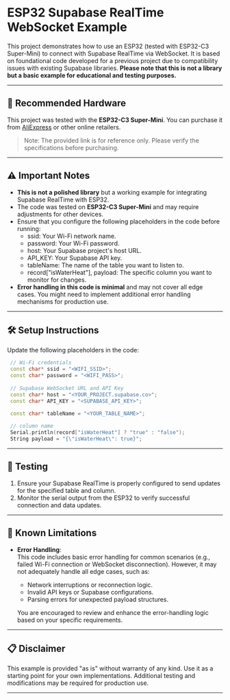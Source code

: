 
# ESP32 Supabase RealTime WebSocket Example

This project demonstrates how to use an ESP32 (tested with ESP32-C3 Super-Mini) to connect with Supabase RealTime via WebSocket. It is based on foundational code developed for a previous project due to compatibility issues with existing Supabase libraries. **Please note that this is not a library but a basic example for educational and testing purposes.**

---

## 🔗 Recommended Hardware
This project was tested with the **ESP32-C3 Super-Mini**. You can purchase it from [AliExpress](https://s.click.aliexpress.com/e/_oEYaVpB) or other online retailers.

> Note: The provided link is for reference only. Please verify the specifications before purchasing.

---

## ⚠️ Important Notes
- **This is not a polished library** but a working example for integrating Supabase RealTime with ESP32. 
- The code was tested on **ESP32-C3 Super-Mini** and may require adjustments for other devices.
- Ensure that you configure the following placeholders in the code before running:
  - ssid: Your Wi-Fi network name.
  - password: Your Wi-Fi password.
  - host: Your Supabase project's host URL.
  - API_KEY: Your Supabase API key.
  - tableName: The name of the table you want to listen to.
  - record["isWaterHeat"], payload: The specific column you want to monitor for changes.
- **Error handling in this code is minimal** and may not cover all edge cases. You might need to implement additional error handling mechanisms for production use.

---

## 🛠️ Setup Instructions
Update the following placeholders in the code:
   ```cpp
    // Wi-Fi credentials
    const char* ssid = "<WIFI_SSID>";
    const char* password = "<WIFI_PASS>";
    
    // Supabase WebSocket URL and API Key
    const char* host = "<YOUR_PROJECT.supabase.co>";
    const char* API_KEY = "<SUPABASE_API_KEY>";
    
    const char* tableName = "<YOUR_TABLE_NAME>";

    // column name
    Serial.println(record["isWaterHeat"] ? "true" : "false");
    String payload = "{\"isWaterHeat\": true}";
   ```

---

## 🧪 Testing
1. Ensure your Supabase RealTime is properly configured to send updates for the specified table and column.
2. Monitor the serial output from the ESP32 to verify successful connection and data updates.

---

## 🚨 Known Limitations
- **Error Handling**:  
  This code includes basic error handling for common scenarios (e.g., failed Wi-Fi connection or WebSocket disconnection). However, it may not adequately handle all edge cases, such as:
  - Network interruptions or reconnection logic.
  - Invalid API keys or Supabase configurations.
  - Parsing errors for unexpected payload structures.

  You are encouraged to review and enhance the error-handling logic based on your specific requirements.

---

## 📋 Disclaimer
This example is provided "as is" without warranty of any kind. Use it as a starting point for your own implementations. Additional testing and modifications may be required for production use.

---
